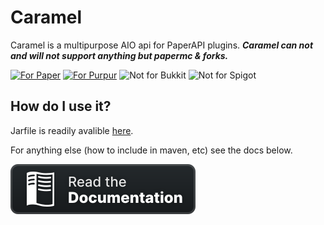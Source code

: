 # Caramel
Caramel is a multipurpose AIO api for PaperAPI plugins. ***Caramel can not and will not support anything but papermc & forks.***

[![For Paper](https://cdn.jsdelivr.net/npm/@intergrav/devins-badges@3/assets/cozy/supported/paper_vector.svg)](https://papermc.io)
[![For Purpur](https://cdn.jsdelivr.net/npm/@intergrav/devins-badges@3/assets/cozy/supported/purpur_vector.svg)](https://purpurmc.org)
![Not for Bukkit](https://cdn.jsdelivr.net/npm/@intergrav/devins-badges@3/assets/cozy/unsupported/bukkit_vector.svg)
![Not for Spigot](https://cdn.jsdelivr.net/npm/@intergrav/devins-badges@3/assets/cozy/unsupported/spigot_vector.svg)

## How do I use it?
Jarfile is readily avalible [here](https://github.com/klashdevelopment/Caramel/releases/tag/latest-1.21).

For anything else (how to include in maven, etc) see the docs below.

[![Read the Docs](https://raw.githubusercontent.com/intergrav/devins-badges/v3/assets/cozy/documentation/readthedocs_vector.svg)](https://pages.klash.dev/Caramel)
